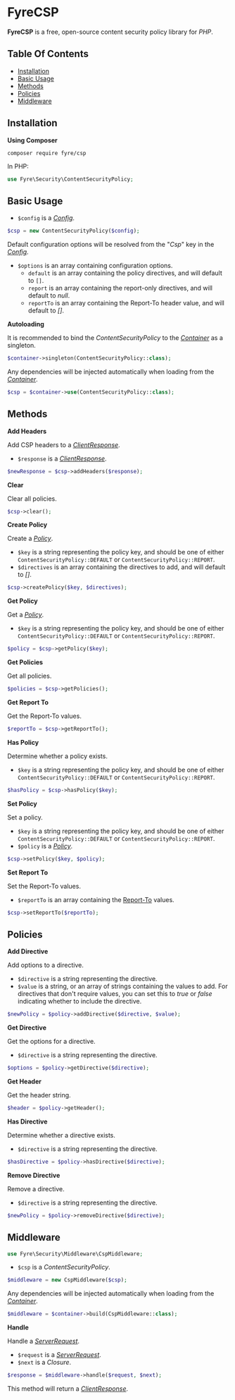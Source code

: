 # FyreCSP

**FyreCSP** is a free, open-source content security policy library for *PHP*.


## Table Of Contents
- [Installation](#installation)
- [Basic Usage](#basic-usage)
- [Methods](#methods)
- [Policies](#policies)
- [Middleware](#middleware)



## Installation

**Using Composer**

```
composer require fyre/csp
```

In PHP:

```php
use Fyre\Security\ContentSecurityPolicy;
```


## Basic Usage

- `$config` is a [*Config*](https://github.com/elusivecodes/FyreConfig).

```php
$csp = new ContentSecurityPolicy($config);
```

Default configuration options will be resolved from the "*Csp*" key in the [*Config*](https://github.com/elusivecodes/FyreConfig).

- `$options` is an array containing configuration options.
    - `default` is an array containing the policy directives, and will default to `[]`.
    - `report` is an array containing the report-only directives, and will default to *null*.
    - `reportTo` is an array containing the Report-To header value, and will default to *[]*.

**Autoloading**

It is recommended to bind the *ContentSecurityPolicy* to the [*Container*](https://github.com/elusivecodes/FyreContainer) as a singleton.

```php
$container->singleton(ContentSecurityPolicy::class);
```

Any dependencies will be injected automatically when loading from the [*Container*](https://github.com/elusivecodes/FyreContainer).

```php
$csp = $container->use(ContentSecurityPolicy::class);
```


## Methods

**Add Headers**

Add CSP headers to a [*ClientResponse*](https://github.com/elusivecodes/FyreServer#client-responses).

- `$response` is a [*ClientResponse*](https://github.com/elusivecodes/FyreServer#client-responses).

```php
$newResponse = $csp->addHeaders($response);
```

**Clear**

Clear all policies.

```php
$csp->clear();
```

**Create Policy**

Create a [*Policy*](#policies).

- `$key` is a string representing the policy key, and should be one of either `ContentSecurityPolicy::DEFAULT` or `ContentSecurityPolicy::REPORT`.
- `$directives` is an array containing the directives to add, and will default to *[]*.

```php
$csp->createPolicy($key, $directives);
```

**Get Policy**

Get a [*Policy*](#policies).

- `$key` is a string representing the policy key, and should be one of either `ContentSecurityPolicy::DEFAULT` or `ContentSecurityPolicy::REPORT`.

```php
$policy = $csp->getPolicy($key);
```

**Get Policies**

Get all policies.

```php
$policies = $csp->getPolicies();
```

**Get Report To**

Get the Report-To values.

```php
$reportTo = $csp->getReportTo();
```

**Has Policy**

Determine whether a policy exists.

- `$key` is a string representing the policy key, and should be one of either `ContentSecurityPolicy::DEFAULT` or `ContentSecurityPolicy::REPORT`.

```php
$hasPolicy = $csp->hasPolicy($key);
```

**Set Policy**

Set a policy.

- `$key` is a string representing the policy key, and should be one of either `ContentSecurityPolicy::DEFAULT` or `ContentSecurityPolicy::REPORT`.
- `$policy` is a [*Policy*](#policies).

```php
$csp->setPolicy($key, $policy);
```

**Set Report To**

Set the Report-To values.

- `$reportTo` is an array containing the [Report-To](https://developer.mozilla.org/en-US/docs/Web/HTTP/Headers/Content-Security-Policy/report-to) values.

```php
$csp->setReportTo($reportTo);
```


## Policies

**Add Directive**

Add options to a directive.

- `$directive` is a string representing the directive.
- `$value` is a string, or an array of strings containing the values to add. For directives that don't require values, you can set this to *true* or *false* indicating whether to include the directive.

```php
$newPolicy = $policy->addDirective($directive, $value);
```

**Get Directive**

Get the options for a directive.

- `$directive` is a string representing the directive.

```php
$options = $policy->getDirective($directive);
```

**Get Header**

Get the header string.

```php
$header = $policy->getHeader();
```

**Has Directive**

Determine whether a directive exists.

- `$directive` is a string representing the directive.

```php
$hasDirective = $policy->hasDirective($directive);
```

**Remove Directive**

Remove a directive.

- `$directive` is a string representing the directive.

```php
$newPolicy = $policy->removeDirective($directive);
```


## Middleware

```php
use Fyre\Security\Middleware\CspMiddleware;
```

- `$csp` is a *ContentSecurityPolicy*.

```php
$middleware = new CspMiddleware($csp);
```

Any dependencies will be injected automatically when loading from the [*Container*](https://github.com/elusivecodes/FyreContainer).

```php
$middleware = $container->build(CspMiddleware::class);
```

**Handle**

Handle a [*ServerRequest*](https://github.com/elusivecodes/FyreServer#server-requests).

- `$request` is a [*ServerRequest*](https://github.com/elusivecodes/FyreServer#server-requests).
- `$next` is a *Closure*.

```php
$response = $middleware->handle($request, $next);
```

This method will return a [*ClientResponse*](https://github.com/elusivecodes/FyreServer#client-responses).